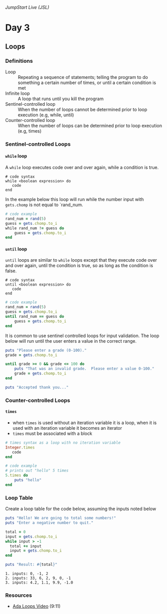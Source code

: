 _JumpStart Live (JSL)_
# Day 3
## Loops

### Definitions

<dl>
	<dt>Loop</dt>
	<dd>Repeating a sequence of statements; telling the program to do something a certain number of times, or until a certain condition is met</dd>
	<dt>Infinite loop</dt>
	<dd>A loop that runs until you kill the program</dd>
	<dt>Sentinel-controlled loop</dt>
	<dd>When the number of loops cannot be determined prior to loop execution (e.g, while, until)</dd>
	<dt>Counter-controlled loop</dt>
	<dd>When the number of loops can be determined prior to loop execution (e.g, times)</dd>
</dl>

### Sentinel-controlled Loops

#### `while` loop

A `while` loop executes code over and over again, while a condition is true.

```
# code syntax
while <boolean expression> do
   code
end
```

In the example below this loop will run while the number input with `gets.chomp` is not equal to `rand_num.  

```ruby
# code example
rand_num = rand(5)
guess = gets.chomp.to_i
while rand_num != guess do
	guess = gets.chomp.to_i
end
```


#### `until` loop

`until` loops are similar to `while` loops except that they execute code over and over again, until the condition is true, so as long as the condition is false. 

```
# code syntax
until <boolean expression> do
   code
end
```

```ruby
# code example
rand_num = rand(5)
guess = gets.chomp.to_i
until rand_num == guess do
	guess = gets.chomp.to_i
end
```

It is common to use sentinel controlled loops for input validation. The loop below will run until the user enters a value in the correct range.

```ruby
puts "Please enter a grade (0-100)."
grade = gets.chomp.to_i

until grade >= 0 && grade <= 100 do
	puts "That was an invalid grade.  Please enter a value 0-100."
	grade = gets.chomp.to_i
end

puts "Accepted thank you..."
```

### Counter-controlled Loops

#### `times`

* when `times` is used without an iteration variable it is a loop, when it is used with an iteration variable it becomes an iterator
* `times` must be associated with a block

```ruby
# times syntax as a loop with no iteration variable
Integer.times
   code
end
```

```ruby
# code example
# prints out "hello" 5 times
5.times do
	puts "hello"
end
```

### Loop Table
Create a loop table for the code below, assuming the inputs noted below

```ruby
puts "Hello! We are going to total some numbers!"
puts "Enter a negative number to quit."

total = 0
input = gets.chomp.to_i
while input > -1
  total += input
  input = gets.chomp.to_i
end

puts "Result: #{total}"
```

```
1. inputs: 0, -1, 2
2. inputs: 33, 6, 2, 9, 0, -1
3. inputs: 4.2, 1.1, 9.9, -1.0
```

### Resources

* [Ada Loops Video](https://adaacademy.hosted.panopto.com/Panopto/Pages/Viewer.aspx?id=8e72dc31-0a75-4bd8-9db5-0e8b322cb26d) (9:11)
